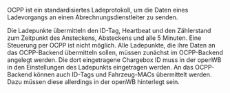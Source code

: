 OCPP ist ein standardisiertes Ladeprotokoll, um die Daten eines Ladevorgangs an einen Abrechnungsdienstleiter zu senden.

Die Ladepunkte übermitteln den ID-Tag, Heartbeat und den Zählerstand zum Zeitpunkt des Ansteckens, Absteckens und alle 5 Minuten. Eine Steuerung per OCPP ist nicht möglich. Alle Ladepunkte, die ihre Daten an das OCPP-Backend übermitteln sollen, müssen zunächst im OCPP-Backend angelegt werden. Die dort eingetragene Chargebox ID muss in der openWB in den Einstellungen des Ladepunkts eingetragen werden.
An das OCPP-Backend können auch ID-Tags und Fahrzeug-MACs übermittelt werden. Dazu müssen diese allerdings in der openWB hinterlegt sein.